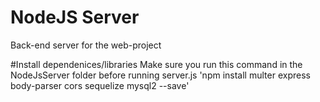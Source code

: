# NodeJS Server
Back-end server for the web-project

#Install dependenices/libraries
Make sure you run this command in the NodeJsServer folder before running server.js
'npm install multer express body-parser cors sequelize mysql2 --save'
